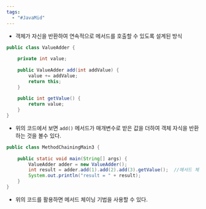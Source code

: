 ```yaml
---
tags:
  - "#JavaMid"
---
```


- 객체가 자신을 반환하여 연속적으로 메서드를 호출할 수 있도록 설계된 방식
```java
public class ValueAdder {  
  
    private int value;  
  
    public ValueAdder add(int addValue) {  
        value += addValue;  
        return this;  
    }  
  
    public int getValue() {  
        return value;  
    }  
}
```

- 위의 코드에서 보면 `add()` 메서드가 매개변수로 받은 값을 더하여 객체 자식을 반환하는 것을 볼수 있다.

```java
public class MethodChainingMain3 {  
  
    public static void main(String[] args) {  
        ValueAdder adder = new ValueAdder();  
        int result = adder.add(1).add(2).add(3).getValue();  //메서드 체이닝
        System.out.println("result = " + result);  
    }  
}
```

- 위의 코드를 활용하면 메서드 체이닝 기법을 사용할 수 있다.